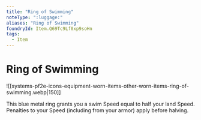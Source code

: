 ```yaml
---
title: "Ring of Swimming"
noteType: ":luggage:"
aliases: "Ring of Swimming"
foundryId: Item.Q69Tc9Lf0xp9soHn
tags:
  - Item
---
```


# Ring of Swimming
![[systems-pf2e-icons-equipment-worn-items-other-worn-items-ring-of-swimming.webp|150]]

This blue metal ring grants you a swim Speed equal to half your land Speed. Penalties to your Speed (including from your armor) apply before halving.
